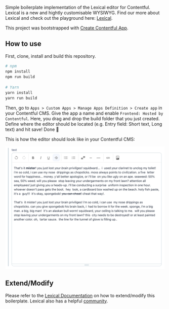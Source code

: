 Simple boilerplate implementation of the Lexical editor for Contentful. Lexical is a new and hightly customisable WYSIWYG. Find our more about Lexical and check out the playground here: [Lexical](https://lexical.dev/).

This project was bootstrapped with [Create Contentful App](https://github.com/contentful/create-contentful-app).

## How to use

First, clone, install and build this repository.

```bash
# npm
npm install
npm run build

# Yarn
yarn install
yarn run build
```

Then, go to `Apps > Custom Apps > Manage Apps Definition > Create app` in your Contentful CMS. Give the app a name and enable `Frontend: Hosted by Contentful`. Here, you drag and drop the build folder that you just created. Define where the editor should be located (e.g. Entry field: Short text, Long text) and hit save! Done 🥳

This is how the editor should look like in your Contentful CMS:

![Lexical in Contentful](https://raw.githubusercontent.com/nerdess/contentful-lexical/main/public/images/lexical.png?token=GHSAT0AAAAAACBCKJ6YJIIMMYBF6SUEVYVMZCWJDCQ)

## Extend/Modify

Please refer to the [Lexical Documentation](https://lexical.dev/) on how to extend/modify this boilerplate. Lexical also has a helpful [community](https://lexical.dev/community). 
